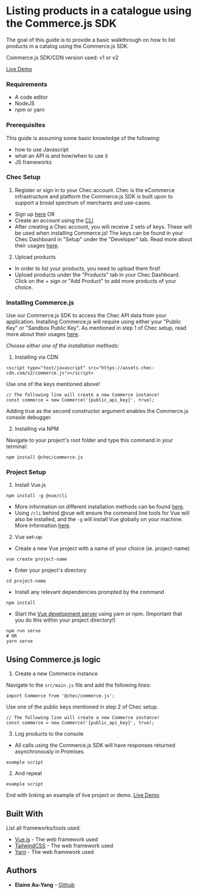 # Listing products in a catalogue using the Commerce.js SDK
The goal of this guide is to provide a basic walkthrough on how to list products in a catalog using the Commerce.js SDK.

Commerce.js SDK/CDN version used: v1 or v2

[Live Demo]()

### Requirements

- A code editor
- NodeJS
- npm or yarn

### Prerequisites

This guide is assuming some basic knowledge of the following:
- how to use Javascript
- what an API is and how/when to use it
- JS frameworks

### Chec Setup

1. Register or sign in to your Chec account. 
Chec is the eCommerce infrastructure and platform the Commerce.js SDK is built upon to support a broad spectrum of merchants and use-cases.
- Sign up [here](https://dashboard.chec.io/signup) OR
- Create an account using the [CLI](https://github.com/chec/cli)
- After creating a Chec account, you will receive 2 sets of keys. These will be used when installing Commerce.js! The keys can be found in your Chec Dashboard in "Setup" under the "Developer" tab. Read more about their usages [here](https://commercejs.com/docs/overview/getting-started.html).

2. Upload products
- In order to list your products, you need to upload them first!
- Upload products under the "Products" tab in your Chec Dashboard. Click on the + sign or "Add Product" to add more products of your choice.


### Installing Commerce.js

Use our Commerce.js SDK to access the Chec API data from your application. Installing Commerce.js will require using either your "Public Key" or "Sandbox Public Key". As mentioned in step 1 of Chec setup, read more about their usages [here](https://commercejs.com/docs/overview/getting-started.html).

*Choose either one of the installation methods:* 

1. Installing via CDN

```
<script type="text/javascript" src="https://assets.chec-cdn.com/v2/commerce.js"></script>
```
Use one of the keys mentioned above!
```
// The following line will create a new Commerce instance!
const commerce = new Commerce('{public_api_key}', true);
```

Adding true as the second constructor argument enables the Commerce.js console debugger.

2. Installing via NPM

Navigate to your project's root folder and type this command in your terminal:

```
npm install @chec/commerce.js
```

### Project Setup

1. Install Vue.js
```
npm install -g @vue/cli
```
- More information on different installation methods can be found [here](https://vuejs.org/v2/guide/installation.html).
- Using `/cli` behind @vue will ensure the command line tools for Vue will also be installed, and the `-g` will install Vue globally on your machine. More information [here](https://cli.vuejs.org/).

2. Vue set-up
- Create a new Vue project with a name of your choice (ie. project-name)
```
vue create project-name
```
- Enter your project's directory
```
cd project-name
```
- Install any relevant dependencies prompted by the command
```
npm install
```
- Start the [Vue development server](https://cli.vuejs.org/guide/cli-service.html#using-the-binary) using yarn or npm. (Important that you do this within your project directory!)
```
npm run serve
# OR
yarn serve
```

## Using Commerce.js logic

1. Create a new Commerce instance

Navigate to the `src/main.js` file and add the following lines:
```
import Commerce from '@chec/commerce.js';
```

Use one of the public keys mentioned in step 2 of Chec setup.
```
// The following line will create a new Commerce instance!
const commerce = new Commerce('{public_api_key}', true);
```

3. Log products to the console
- All calls using the Commerce.js SDK will have responses returned asynchronously in Promises.
```
example script
```

2. And repeat

```
example script
```

End with linking an example of live project or demo.
[Live Demo]()


## Built With

List all frameworks/tools used.

* [Vue.js](link) - The web framework used
* [TailwindCSS](link) - The web framework used
* [Yarn](link) - The web framework used

## Authors

* **Elaine Au-Yang** - [Github](https://github.com/elaineay)
